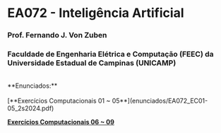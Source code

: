 # EA072 - Inteligência Artificial </br>
### Prof. Fernando J. Von Zuben </br>	
### Faculdade de Engenharia Elétrica e Computação (FEEC) da Universidade Estadual de Campinas (UNICAMP)
<br>
**Enunciados:**<br><br>
[**Exercícios Computacionais 01 ~ 05**](enunciados/EA072_EC01-05_2s2024.pdf)<br>

[**Exercícios Computacionais 06 ~ 09**](enunciados/EA072_EC06-09_2s2024.pdf)<br>